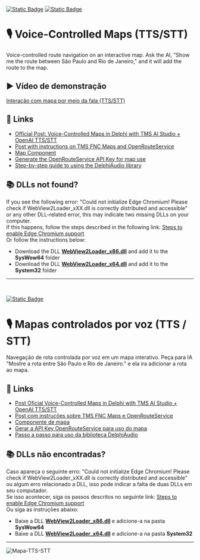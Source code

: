 [![Static Badge](https://img.shields.io/badge/English-(en)-red)](https://github.com/Code4Delphi/ia-na-pratica/tree/master/Samples/TTS_STT_Map#%EF%B8%8F-voice-controlled-maps-ttsstt)
[![Static Badge](https://img.shields.io/badge/Portugu%C3%AAs-(ptBR)-green)](https://github.com/Code4Delphi/ia-na-pratica/tree/master/Samples/TTS_STT_Map#%EF%B8%8F-mapas-controlados-por-voz-tts--stt)

# 🎙️ Voice-Controlled Maps (TTS/STT)
Voice-controlled route navigation on an interactive map. Ask the AI, "Show me the route between São Paulo and Rio de Janeiro," and it will add the route to the map.

## ▶️ Vídeo de demonstração
[Interação com mapa por meio da fala (TTS/STT)](https://www.youtube.com/watch?v=Ywd3OzgETyw&list=PLLHSz4dOnnN237tIxJI10E5cy1dgXJxgP)

## 🔗 Links
- [Official Post: Voice-Controlled Maps in Delphi with TMS AI Studio + OpenAI TTS/STT](https://www.tmssoftware.com/site/blog.asp?post=2379)
- [Post with instructions on TMS FNC Maps and OpenRouteService](https://www.tmssoftware.com/site/blog.asp?post=851)
- [Map Component](https://www.tmssoftware.com/site/tmsfncmaps.asp)
- [Generate the OpenRouteService API Key for map use](https://openrouteservice.org/dev/#/api-docs)
- [Step-by-step guide to using the DelphiAudio library](https://github.com/Code4Delphi/DelphiAudio)

## 📚 DLLs not found?
If you see the following error:
"Could not initialize Edge Chromium! Please check if WebView2Loader_xXX.dll is correctly distributed and accessible"
or any other DLL-related error, this may indicate two missing DLLs on your computer. <br/>
If this happens, follow the steps described in the following link: [Steps to enable Edge Chromium support](https://www.tmssoftware.com/site/edgechromium.asp) <br/>
Or follow the instructions below:
- Download the DLL **[WebView2Loader_x86.dll](https://code4delphi.com.br/downloads/dlls/WebView2Loader_x86.dll)** and add it to the **SysWow64** folder
- Download the DLL **[WebView2Loader_x64.dll](https://code4delphi.com.br/downloads/dlls/WebView2Loader_x64.dll)** and add it to the **System32** folder

---

<br/>

[![Static Badge](https://img.shields.io/badge/Portugu%C3%AAs-(ptBR)-green)](https://github.com/Code4Delphi/ia-na-pratica/tree/master/Samples/TTS_STT_Map#%EF%B8%8F-mapas-controlados-por-voz-tts--stt)
# 🎙️ Mapas controlados por voz (TTS / STT)
Navegação de rota controlada por voz em um mapa interativo. Peça para IA "Mostre a rota entre São Paulo e Rio de Janeiro." e ela ira adicionar a rota ao mapa.

## 🔗 Links
- [Post Oficial Voice-Controlled Maps in Delphi with TMS AI Studio + OpenAI TTS/STT](https://www.tmssoftware.com/site/blog.asp?post=2379)
- [Post com instruções sobre TMS FNC Maps e OpenRouteService](https://www.tmssoftware.com/site/blog.asp?post=851)
- [Componente de mapa](https://www.tmssoftware.com/site/tmsfncmaps.asp)
- [Gerar a API Key OpenRouteService para uso do mapa ](https://openrouteservice.org/dev/#/api-docs)
- [Passo a passo para uso da biblioteca DelphiAudio](https://github.com/Code4Delphi/DelphiAudio)

## 📚 DLLs não encontradas?
Caso apareça o seguinte erro:
"Could not initialize Edge Chromium! Please check if WebView2Loader_xXX.dll is correctly distributed and accessible"
ou algum erro relacionado a DLL, isso pode indicar a falta de duas DLLs em seu computador. <br/>
Se isso acontecer, siga os passos descritos no seguinte link: [Steps to enable Edge Chromium support](https://www.tmssoftware.com/site/edgechromium.asp) <br/>
Ou siga as instruções abaixo:
- Baixe a DLL **[WebView2Loader_x86.dll](https://code4delphi.com.br/downloads/dlls/WebView2Loader_x86.dll)** e adicione-a na pasta **SysWow64**
- Baixe a DLL **[WebView2Loader_x64.dll](https://code4delphi.com.br/downloads/dlls/WebView2Loader_x64.dll)** e adicione-a na pasta **System32**
  
---

![Mapa-TTS-STT](https://github.com/user-attachments/assets/65ba964d-db9b-4212-abde-03e8acab725f)

